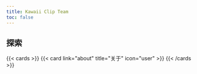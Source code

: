 ```yaml
---
title: Kawaii Clip Team
toc: false
---
```


## 探索

{{< cards >}}
  {{< card link="about" title="关于" icon="user" >}}
{{< /cards >}}
